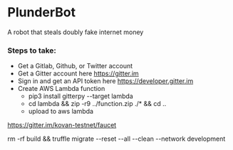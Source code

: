 # PlunderBot
A robot that steals doubly fake internet money


### Steps to take:
- Get a Gitlab, Github, or Twitter account
- Get a Gitter account here https://gitter.im
- Sign in and get an API token here https://developer.gitter.im
- Create AWS Lambda function
  - pip3 install gitterpy --target lambda
  - cd lambda && zip -r9 ../function.zip ./* && cd ..
  - upload to aws lambda


https://gitter.im/kovan-testnet/faucet


rm -rf build && truffle migrate --reset --all --clean --network development
